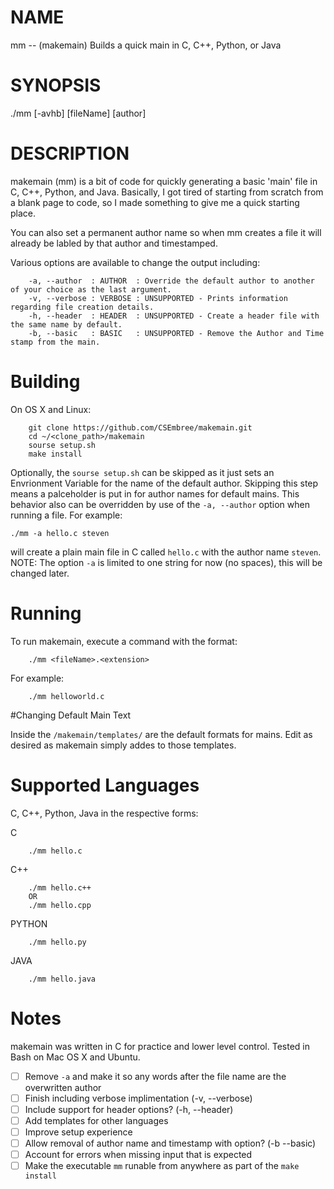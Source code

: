 
# NAME
mm -- (makemain) Builds a quick main in C, C++, Python, or Java


# SYNOPSIS
./mm [-avhb] [fileName] [author]


# DESCRIPTION
makemain (mm) is a bit of code for quickly generating a basic 'main' file in C, C++, Python, and Java. Basically, I got tired of starting from scratch from a blank page to code, so I made something to give me a quick starting place.

You can also set a permanent author name so when mm creates a file it will already be labled by that author and timestamped.

Various options are available to change the output including:

```
	-a, --author  : AUTHOR  : Override the default author to another of your choice as the last argument.
	-v, --verbose : VERBOSE : UNSUPPORTED - Prints information regarding file creation details.
	-h, --header  : HEADER  : UNSUPPORTED - Create a header file with the same name by default.
	-b, --basic   : BASIC   : UNSUPPORTED - Remove the Author and Time stamp from the main.
```


# Building

On OS X and Linux:

```
	git clone https://github.com/CSEmbree/makemain.git
	cd ~/<clone_path>/makemain
	sourse setup.sh
	make install
```

Optionally, the `sourse setup.sh` can be skipped as it just sets an Envrionment Variable for the name of the default author. Skipping this step means a palceholder is put in for author names for default mains. This behavior also can be overridden by use of the `-a, --author` option when running a file. For example:

```
./mm -a hello.c steven
```

will create a plain main file in C called `hello.c` with the author name `steven`. NOTE: The option `-a` is limited to one string for now (no spaces), this will be changed later.


# Running

To run makemain, execute a command with the format:

```
	./mm <fileName>.<extension>
```

For example:
	
```
	./mm helloworld.c
```


#Changing Default Main Text

Inside the `/makemain/templates/` are the default formats for mains. Edit as desired as makemain simply addes to those templates.


# Supported Languages

C, C++, Python, Java in the respective forms:

C
```
	./mm hello.c
```

C++
```
	./mm hello.c++
	OR
	./mm hello.cpp
```

PYTHON
```
	./mm hello.py
```

JAVA
```
	./mm hello.java	
```


# Notes

makemain was written in C for practice and lower level control. Tested in Bash on Mac OS X and Ubuntu.

- [ ] Remove `-a` and make it so any words after the file name are the overwritten author
- [ ] Finish including verbose implimentation (-v, --verbose)
- [ ] Include support for header options? (-h, --header)
- [ ] Add templates for other languages
- [ ] Improve setup experience
- [ ] Allow removal of author name and timestamp with option? (-b --basic)
- [ ] Account for errors when missing input that is expected
- [ ] Make the executable `mm` runable from anywhere as part of the `make install`
